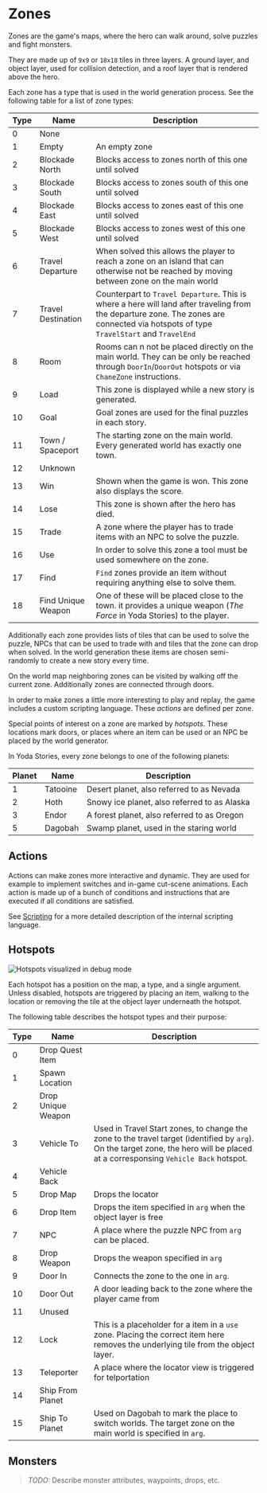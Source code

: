 Zones
=====

Zones are the game's maps, where the hero can walk around, solve puzzles and fight monsters.

They are made up of `9x9` or `18x18` tiles in three layers. A ground layer, and object layer, used for collision detection, and a roof layer that is rendered above the hero.

Each zone has a type that is used in the world generation process. See the following table for a list of zone types:

| Type | Name               | Description                                                                                                                                                                           |
|------|--------------------|---------------------------------------------------------------------------------------------------------------------------------------------------------------------------------------|
| 0    | None               |                                                                                                                                                                                       |
| 1    | Empty              | An empty zone                                                                                                                                                                         |
| 2    | Blockade North     | Blocks access to zones north of this one until solved                                                                                                                                 |
| 3    | Blockade South     | Blocks access to zones south of this one until solved                                                                                                                                 |
| 4    | Blockade East      | Blocks access to zones east of this one until solved                                                                                                                                  |
| 5    | Blockade West      | Blocks access to zones west of this one until solved                                                                                                                                  |
| 6    | Travel Departure   | When solved this allows the player to reach a zone on an island that can otherwise not be reached by moving between zone on the main world                                            |
| 7    | Travel Destination | Counterpart to `Travel Departure`. This is where a here will land after traveling from the departure zone. The zones are connected via hotspots of type `TravelStart` and `TravelEnd` |
| 8    | Room               | Rooms can n not be placed directly on the main world. They can be only be reached through `DoorIn`/`DoorOut` hotspots or via `ChaneZone` instructions.                                |
| 9    | Load               | This zone is displayed while a new story is generated.                                                                                                                                |
| 10   | Goal               | Goal zones are used for the final puzzles in each story.                                                                                                                              |
| 11   | Town / Spaceport   | The starting zone on the main world. Every generated world has exactly one town.                                                                                                      |
| 12   | Unknown            |                                                                                                                                                                                       |
| 13   | Win                | Shown when the game is won. This zone also displays the score.                                                                                                                        |
| 14   | Lose               | This zone is shown after the hero has died.                                                                                                                                           |
| 15   | Trade              | A zone where the player has to trade items with an NPC to solve the puzzle.                                                                                                           |
| 16   | Use                | In order to solve this zone a tool must be used somewhere on the zone.                                                                                                                |
| 17   | Find               | `Find` zones provide an item without requiring anything else to solve them.                                                                                                           |
| 18   | Find Unique Weapon | One of these will be placed close to the town. it provides a unique weapon (*The Force* in Yoda Stories) to the player.                                                               |

Additionally each zone provides lists of tiles that can be used to solve the puzzle, NPCs that can be used to trade with and tiles that the zone can drop when solved. In the world generation these items are chosen semi-randomly to create a new story every time.

On the world map neighboring zones can be visited by walking off the current zone. Additionally zones are connected through doors.

In order to make zones a little more interesting to play and replay, the game includes a custom scripting language. These *actions* are defined per zone.

Special points of interest on a zone are marked by *hotspots*. These locations mark doors, or places where an item can be used or an NPC be placed by the world generator.

In Yoda Stories, every zone belongs to one of the following planets:

| Planet |  Name    | Description                                  |
|--------|----------|----------------------------------------------|
| 1      | Tatooine | Desert planet, also referred to as Nevada    |
| 2      | Hoth     | Snowy ice planet, also referred to as Alaska |
| 3      | Endor    | A forest planet, also referred to as Oregon  |
| 5      | Dagobah  | Swamp planet, used in the staring world      |

Actions
-------

Actions can make zones more interactive and dynamic. They are used for example to implement switches and in-game cut-scene animations. Each action is made up of a bunch of conditions and instructions that are executed if all conditions are satisfied.

See [Scripting](../scripting/index.md) for a more detailed description of the internal scripting language.

Hotspots
--------

![Hotspots visualized in debug mode](../images/hotspots.png)

Each hotspot has a position on the map, a type, and a single argument. Unless disabled, hotspots are triggered by placing an item, walking to the location or removing the tile at the object layer underneath the hotspot.

The following table describes the hotspot types and their purpose:

| Type | Name               | Description                                                                                                                                                                       |
|------|--------------------|-----------------------------------------------------------------------------------------------------------------------------------------------------------------------------------|
| 0    | Drop Quest Item    |                                                                                                                                                                                   |
| 1    | Spawn Location     |                                                                                                                                                                                   |
| 2    | Drop Unique Weapon |                                                                                                                                                                                   |
| 3    | Vehicle To         | Used in Travel Start zones, to change the zone to the travel target (identified by `arg`). On the target zone, the hero will be placed at a corresponsing `Vehicle Back` hotspot. |
| 4    | Vehicle Back       |                                                                                                                                                                                   |
| 5    | Drop Map           | Drops the locator                                                                                                                                                                 |
| 6    | Drop Item          | Drops the item specified in `arg` when the object layer is free                                                                                                                   |
| 7    | NPC                | A place where the puzzle NPC from `arg` can be placed.                                                                                                                            |
| 8    | Drop Weapon        | Drops the weapon specified in `arg`                                                                                                                                               |
| 9    | Door In            | Connects the zone to the one in `arg`.                                                                                                                                            |
| 10   | Door Out           | A door leading back to the zone where the player came from                                                                                                                        |
| 11   | Unused             |                                                                                                                                                                                   |
| 12   | Lock               | This is a placeholder for a item in a `use` zone. Placing the correct item here removes the underlying tile from the object layer.                                                |
| 13   | Teleporter         | A place where the locator view is triggered for telportation                                                                                                                      |
| 14   | Ship From Planet   |                                                                                                                                                                                   |
| 15   | Ship To Planet     | Used on Dagobah to mark the place to switch worlds. The target zone on the main world is specified in `arg`.                                                                      |

Monsters
--------

> *TODO:* Describe monster attributes, waypoints, drops, etc.
